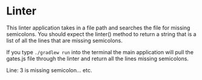<h1>Linter</h1>

This linter application takes in a file path and searches the file for missing semicolons. You should expect the linter() method to return a string that is a list of all the lines that are missing semicolons.

If you type `./gradlew run` into the terminal the main application will pull the gates.js file through the linter and return all the lines missing semicolons.

Line: 3 is missing semicolon... etc.